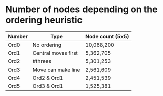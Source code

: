 # Number of nodes depending on the ordering heuristic

| Number | Type | Node count (5x5) |
| - | - | - |
| Ord0 | No ordering | 10,068,200 |
| Ord1 | Central moves first | 5,362,705 |
| Ord2 | #threes | 5,301,253 |
| Ord3 | Move can make line | 2,561,609 |
| Ord4 | Ord2 & Ord1 | 2,451,539 |
| Ord5 | Ord3 & Ord1 | 1,525,381 |
